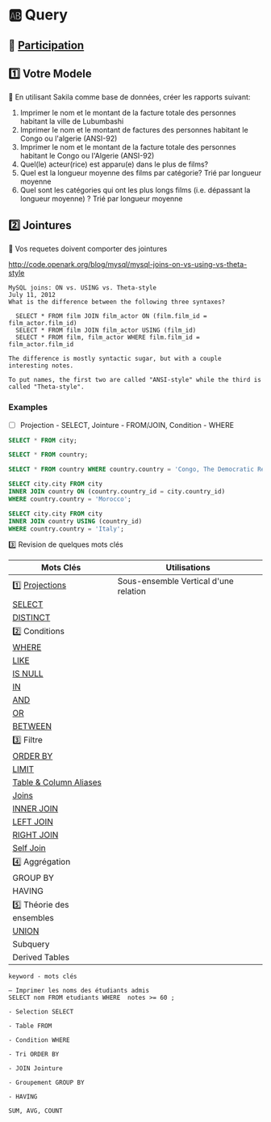 # :ab: Query

## :bookmark: [Participation](.scripts/Participation.md)

## :one: Votre Modele

:pushpin: En utilisant Sakila comme base de données, créer les rapports suivant: 

1. Imprimer le nom et le montant de la facture totale des personnes habitant la ville de Lubumbashi
2. Imprimer le nom et le montant de factures des personnes habitant le Congo ou l'algerie (ANSI-92)
3. Imprimer le nom et le montant de la facture totale des personnes habitant le Congo ou l'Algerie (ANSI-92)
4. Quel(le) acteur(rice) est apparu(e) dans le plus de films?
5. Quel est la longueur moyenne des films par catégorie? Trié par longueur moyenne
6. Quel sont les catégories qui ont les plus longs films (i.e. dépassant la longueur moyenne) ? Trié par longueur moyenne

## :two: Jointures

:pushpin: Vos requetes doivent comporter des jointures

http://code.openark.org/blog/mysql/mysql-joins-on-vs-using-vs-theta-style

```
MySQL joins: ON vs. USING vs. Theta-style
July 11, 2012
What is the difference between the following three syntaxes?

  SELECT * FROM film JOIN film_actor ON (film.film_id = film_actor.film_id)
  SELECT * FROM film JOIN film_actor USING (film_id)
  SELECT * FROM film, film_actor WHERE film.film_id = film_actor.film_id

The difference is mostly syntactic sugar, but with a couple interesting notes.

To put names, the first two are called "ANSI-style" while the third is called "Theta-style".
```

### Examples

- [ ] Projection - SELECT, Jointure - FROM/JOIN, Condition - WHERE

```sql
SELECT * FROM city;

SELECT * FROM country;

SELECT * FROM country WHERE country.country = 'Congo, The Democratic Republic of the';

SELECT city.city FROM city
INNER JOIN country ON (country.country_id = city.country_id)
WHERE country.country = 'Morocco';

SELECT city.city FROM city
INNER JOIN country USING (country_id)
WHERE country.country = 'Italy';
```

:three: Revision de quelques mots clés 


| Mots Clés                                                                      |  Utilisations                                                           |
|--------------------------------------------------------------------------------|-------------------------------------------------------------------------|
| :one: [Projections](https://dzone.com/articles/math-and-sql-part-5-projection) |  Sous-ensemble Vertical d'une relation                                  |
| [SELECT](https://www.mysqltutorial.org/mysql-select-statement-query-data.aspx) |                                                                         |
| [DISTINCT](https://www.mysqltutorial.org/mysql-distinct.aspx)                  |                                                                         |
| :two: Conditions                                                               |                                                                         |
| [WHERE](https://www.mysqltutorial.org/mysql-where)                             |                                                                         |
| [LIKE](https://www.mysqltutorial.org/mysql-like)                               |                                                                         |
| [IS NULL](https://www.mysqltutorial.org/mysql-like)                            |                                                                         |
| [IN](https://www.mysqltutorial.org/sql-in.aspx)                                |                                                                         |
| [AND](https://www.mysqltutorial.org/mysql-and)                                 |                                                                         |
| [OR](https://www.mysqltutorial.org/mysql-or)                                   |                                                                         |
| [BETWEEN](https://www.mysqltutorial.org/mysql-between)                         |                                                                         |
| :three: Filtre                                                                 |                                                                         |
| [ORDER BY](https://www.mysqltutorial.org/mysql-order-by)                       |                                                                         |
| [LIMIT](https://www.mysqltutorial.org/mysql-limit)                             |                                                                         |
| [Table & Column Aliases](https://www.mysqltutorial.org/mysql-alias/)           |                                                                         |
| [Joins](https://www.mysqltutorial.org/mysql-join/)                             |                                                                         |
| [INNER JOIN](https://www.mysqltutorial.org/mysql-inner-join/)                  |                                                                         |
| [LEFT JOIN](https://www.mysqltutorial.org/mysql-left-join/)                    |                                                                         |
| [RIGHT JOIN](https://www.mysqltutorial.org/mysql-right-join/)                  |                                                                         |
| [Self Join](https://www.mysqltutorial.org/mysql-self-join/)                    |                                                                         |
| :four: Aggrégation                                                 |                                                                         |
| GROUP BY                                                         |                                                                         |
| HAVING                                                         |                                                                         |
| :five: Théorie des ensembles                                   |                                                                         |
| [UNION](https://www.mysqltutorial.org/mysql-union)                                                         |                                                                         |
| Subquery                                                         |                                                                         |
| Derived Tables                                                         |                                                                         |



```
keyword - mots clés

— Imprimer les noms des étudiants admis
SELECT nom FROM etudiants WHERE  notes >= 60 ;

- Selection SELECT

- Table FROM

- Condition WHERE

- Tri ORDER BY

- JOIN Jointure

- Groupement GROUP BY

- HAVING

SUM, AVG, COUNT
```
